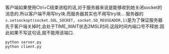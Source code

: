 客户端如果使用Ctrl+C结束进程的话,对于服务器来说是能够收到她关闭socket的消息的.所以客户端不用写try块.而服务器其实也不用写try块...
服务器的```s.setsockopt(socket.SOL_SOCKET, socket.SO_REUSEADDR,1)```是为了保证服务器先于客户端关掉时,会处于TIME_WAIT状态2MSL时间.这段时间内端口号不释放.因此如果不写这句话,就不能用该端口.
```
python server.py
python client.py
```
